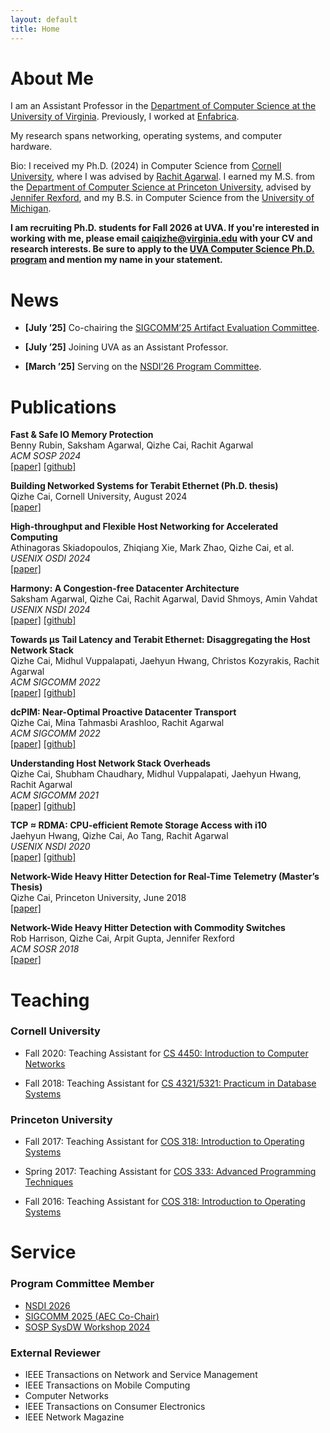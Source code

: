 ```yaml
---
layout: default
title: Home
---
```


<div class="box">
  <h1 id="about-me">About Me</h1>
  <p>I am an Assistant Professor in the <a href="https://engineering.virginia.edu/departments/computer-science" target="_blank">Department of Computer Science at the University of Virginia</a>. Previously, I worked at <a href="https://www.enfabrica.net/" target="_blank">Enfabrica</a>.</p>
  <p>My research spans networking, operating systems, and computer hardware.</p>
  <p>Bio: I received my Ph.D. (2024) in Computer Science from <a href="https://www.cs.cornell.edu/" target="_blank">Cornell University</a>, where I was advised by <a href="https://www.cs.cornell.edu/~ragarwal/" target="_blank">Rachit Agarwal</a>. I earned my M.S. from the <a href="https://www.cs.princeton.edu/" target="_blank">Department of Computer Science at Princeton University</a>, advised by <a href="https://www.cs.princeton.edu/~jrex/" target="_blank">Jennifer Rexford</a>, and my B.S. in Computer Science from the <a href="https://www.eecs.umich.edu/" target="_blank">University of Michigan</a>.</p>
  
  <div class="highlight-box">
    <p><strong>I am recruiting Ph.D. students for Fall 2026 at UVA. If you're interested in working with me, please email <a href="mailto:caiqizhe@virginia.edu">caiqizhe@virginia.edu</a> with your CV and research interests. Be sure to apply to the <a href="https://engineering.virginia.edu/department/computer-science/academics/graduate-programs/phd-computer-science" target="_blank">UVA Computer Science Ph.D. program</a> and mention my name in your statement.</strong></p>
  </div>
</div>

<div class="box">
  <h1 id="news">News</h1>
  <ul>
    <li><p><strong>[July ’25]</strong> Co-chairing the <a href="https://conferences.sigcomm.org/sigcomm/2025/">SIGCOMM’25 Artifact Evaluation Committee</a>.</p></li>
    <li><p><strong>[July ’25]</strong> Joining UVA as an Assistant Professor.</p></li>
    <li><p><strong>[March ’25]</strong> Serving on the <a href="https://www.usenix.org/conference/nsdi26#venue">NSDI’26 Program Committee</a>.</p></li>
  </ul>
</div>

<div class="box">
  <h1 id="publications">Publications</h1>

  <div class="publication">
    <p><strong>Fast & Safe IO Memory Protection</strong><br>
    Benny Rubin, Saksham Agarwal, Qizhe Cai, Rachit Agarwal<br>
    <i>ACM SOSP 2024</i><br>
    <a href="{{ '/papers/fands.pdf' | relative_url }}">[paper]</a> <a href="https://github.com/host-architecture/Fast-and-Safe-IO-Memory-Protection">[github]</a></p>
  </div>

  <div class="publication">
    <p><strong>Building Networked Systems for Terabit Ethernet (Ph.D. thesis)</strong><br>
    Qizhe Cai, Cornell University, August 2024<br>
    <a href="{{ '/papers/phd-thesis.pdf' | relative_url }}">[paper]</a></p>
  </div>

  <div class="publication">
    <p><strong>High-throughput and Flexible Host Networking for Accelerated Computing</strong><br>
    Athinagoras Skiadopoulos, Zhiqiang Xie, Mark Zhao, Qizhe Cai, et al.<br>
    <i>USENIX OSDI 2024</i><br>
    <a href="{{ '/papers/host-networking-accelerators.pdf' | relative_url }}">[paper]</a></p>
  </div>

  <div class="publication">
    <p><strong>Harmony: A Congestion-free Datacenter Architecture</strong><br>
    Saksham Agarwal, Qizhe Cai, Rachit Agarwal, David Shmoys, Amin Vahdat<br>
    <i>USENIX NSDI 2024</i><br>
    <a href="{{ '/papers/harmony.pdf' | relative_url }}">[paper]</a> <a href="#">[github]</a></p>
  </div>

  <div class="publication">
    <p><strong>Towards µs Tail Latency and Terabit Ethernet: Disaggregating the Host Network Stack</strong><br>
    Qizhe Cai, Midhul Vuppalapati, Jaehyun Hwang, Christos Kozyrakis, Rachit Agarwal<br>
    <i>ACM SIGCOMM 2022</i><br>
    <a href="{{ '/papers/netchannel.pdf' | relative_url }}">[paper]</a> <a href="https://github.com/Terabit-Ethernet/NetChannel">[github]</a></p>
  </div>

  <div class="publication">
    <p><strong>dcPIM: Near-Optimal Proactive Datacenter Transport</strong><br>
    Qizhe Cai, Mina Tahmasbi Arashloo, Rachit Agarwal<br>
    <i>ACM SIGCOMM 2022</i><br>
    <a href="{{ '/papers/dcpim.pdf' | relative_url }}">[paper]</a> <a href="https://github.com/Terabit-Ethernet/dcPIM">[github]</a></p>
  </div>

  <div class="publication">
    <p><strong>Understanding Host Network Stack Overheads</strong><br>
    Qizhe Cai, Shubham Chaudhary, Midhul Vuppalapati, Jaehyun Hwang, Rachit Agarwal<br>
    <i>ACM SIGCOMM 2021</i><br>
    <a href="{{ '/papers/tcp_2021.pdf' | relative_url }}">[paper]</a> <a href="https://github.com/Terabit-Ethernet/Understanding-network-stack-overheads-SIGCOMM-2021">[github]</a></p>
  </div>

  <div class="publication">
    <p><strong>TCP ≈ RDMA: CPU-efficient Remote Storage Access with i10</strong><br>
    Jaehyun Hwang, Qizhe Cai, Ao Tang, Rachit Agarwal<br>
    <i>USENIX NSDI 2020</i><br>
    <a href="{{ '/papers/i10.pdf' | relative_url }}">[paper]</a> <a href="https://github.com/i10-kernel/i10-implementation">[github]</a></p>
  </div>

  <div class="publication">
    <p><strong>Network-Wide Heavy Hitter Detection for Real-Time Telemetry (Master’s Thesis)</strong><br>
    Qizhe Cai, Princeton University, June 2018<br>
    <a href="{{ '/papers/master_thesis.pdf' | relative_url }}">[paper]</a></p>
  </div>

  <div class="publication">
    <p><strong>Network-Wide Heavy Hitter Detection with Commodity Switches</strong><br>
    Rob Harrison, Qizhe Cai, Arpit Gupta, Jennifer Rexford<br>
    <i>ACM SOSR 2018</i><br>
    <a href="{{ '/papers/sosr-18.pdf' | relative_url }}">[paper]</a></p>
  </div>
</div>

<div class="box">
  <h1 id="teaching">Teaching</h1>

  <h3>Cornell University</h3>
  <ul>
    <li><p>Fall 2020: Teaching Assistant for <a href="http://www.cs.cornell.edu/courses/cs4450/2020sp/">CS 4450: Introduction to Computer Networks</a></p></li>
    <li><p>Fall 2018: Teaching Assistant for <a href="http://www.cs.cornell.edu/courses/cs4321/2018fa/">CS 4321/5321: Practicum in Database Systems</a></p></li>
  </ul>

  <h3>Princeton University</h3>
  <ul>
    <li><p>Fall 2017: Teaching Assistant for <a href="http://www.cs.princeton.edu/courses/archive/fall17/cos318/">COS 318: Introduction to Operating Systems</a></p></li>
    <li><p>Spring 2017: Teaching Assistant for <a href="http://www.cs.princeton.edu/courses/archive/spring17/cos333/">COS 333: Advanced Programming Techniques</a></p></li>
    <li><p>Fall 2016: Teaching Assistant for <a href="http://www.cs.princeton.edu/courses/archive/fall16/cos318/">COS 318: Introduction to Operating Systems</a></p></li>
  </ul>
</div>

<div class="box">
  <h1 id="service">Service</h1>

  <h3>Program Committee Member</h3>
  <ul>
    <li><a href="https://www.usenix.org/conference/nsdi26#venue">NSDI 2026</a></li>
    <li><a href="https://conferences.sigcomm.org/sigcomm/2025/">SIGCOMM 2025 (AEC Co-Chair)</a></li>
    <li><a href="https://sysdw24.github.io">SOSP SysDW Workshop 2024</a></li>
  </ul>

  <h3>External Reviewer</h3>
  <ul>
    <li>IEEE Transactions on Network and Service Management</li>
    <li>IEEE Transactions on Mobile Computing</li>
    <li>Computer Networks</li>
    <li>IEEE Transactions on Consumer Electronics</li>
    <li>IEEE Network Magazine</li>
  </ul>
</div>
